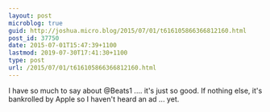 ```yaml
---
layout: post
microblog: true
guid: http://joshua.micro.blog/2015/07/01/t616105866366812160.html
post_id: 37750
date: 2015-07-01T15:47:39+1100
lastmod: 2019-07-30T17:41:30+1100
type: post
url: /2015/07/01/t616105866366812160.html
---
```

I have so much to say about @Beats1 .... it's just so good. If nothing else, it's bankrolled by Apple so I haven't heard an ad ... yet.
